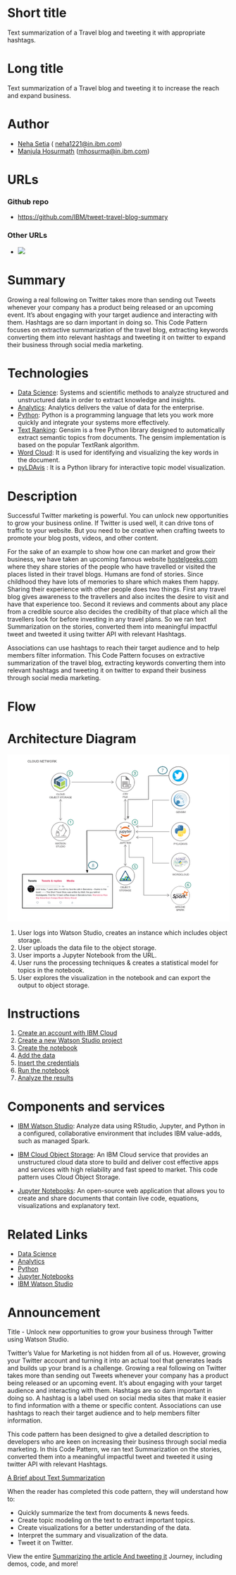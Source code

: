# Short title

Text summarization of a Travel blog and tweeting it with appropriate hashtags.

# Long title

Text summarization of a Travel blog and tweeting it to increase the reach and expand business.

# Author

* [Neha Setia](https://www.linkedin.com/in/nehasetia) ( <neha1221@in.ibm.com>)
* [Manjula Hosurmath](https://developer.ibm.com/code/advocates/manjula-hosurmath) (<mhosurma@in.ibm.com>)

# URLs

### Github repo

* https://github.com/IBM/tweet-travel-blog-summary

### Other URLs

* [![](http://img.youtube.com/vi/oxDIXrDcQxc/hqdefault.jpg)](https://youtu.be/oxDIXrDcQxc)


# Summary
Growing a real following on Twitter takes more than sending out Tweets whenever your company has a product being released or an upcoming event. It’s about engaging with your target audience and interacting with them. Hashtags are so darn important in doing so. This Code Pattern focuses on extractive summarization of the travel blog, extracting keywords converting them into relevant hashtags and tweeting it on twitter to expand their business through social media marketing.

# Technologies

* [Data Science](https://developer.ibm.com/code/technologies/data-science/): Systems and scientific methods to analyze structured and unstructured data in order to extract knowledge and insights.
* [Analytics](https://developer.ibm.com/code/technologies/analytics/): Analytics delivers the value of data for the enterprise.
* [Python](https://www.python.org/): Python is a programming language that lets you work more quickly and integrate your systems more effectively.
* [Text Ranking](https://pypi.org/project/gensim/): Gensim is a free Python library designed to automatically extract semantic topics from documents. The gensim implementation is based on the popular TextRank algorithm.
* [Word Cloud](https://pypi.org/project/wordcloud/): It is used for identifying and visualizing the key words in the document.
* [pyLDAvis](https://pypi.org/project/pyLDAvis/) : It is a Python library for interactive topic model visualization.

# Description

Successful Twitter marketing is powerful. You can unlock new opportunities to grow your business online. If Twitter is used well, it can drive tons of traffic to your website. But you need to be creative when crafting tweets to promote your blog posts, videos, and other content. 

For the sake of an example to show how one can market and grow their business, we have taken an upcoming famous website [hostelgeeks.com](https://hostelgeeks.com/short-travel-stories/) where they share stories of the people who have travelled or visited the places listed in their travel blogs. Humans are fond of stories. Since childhood they have lots of memories to share which makes them happy. Sharing their experience with other people does two things. First any travel blog gives awareness to the travellers and also incites the desire to visit and have that experience too. Second it reviews and comments about any place from a credible source also decides the credibilty of that place which all the travellers look for before investing in any travel plans. So we ran text Summarization on the stories, converted them into meaningful impactful tweet and tweeted it using twitter API with relevant Hashtags.

Associations can use hashtags to reach their target audience and to help members filter information. This Code Pattern focuses on extractive summarization of the travel blog, extracting keywords converting them into relevant hashtags and tweeting it on twitter to expand their business through social media marketing.


# Flow

# Architecture Diagram

![](https://github.com/Neha-Setia/summarizingTheArticleAndTweetingIt/blob/master/doc/source/images/architecture.png)

1.  User logs into Watson Studio, creates an instance which includes object storage.
2.  User uploads the data file to the object storage.
3.  User imports a Jupyter Notebook from the URL.
4.  User runs the processing techniques & creates a statistical model for topics in the notebook.
5.  User explores the visualization in the notebook and can export the output to object storage.

# Instructions

1. [Create an account with IBM Cloud](#1-create-an-account-with-ibm-cloud)
1. [Create a new Watson Studio project](#2-create-a-new-watson-studio-project)
1. [Create the notebook](#3-create-the-notebook)
1. [Add the data](#4-add-the-data)
1. [Insert the credentials](#5-insert-the-credentials)
1. [Run the notebook](#6-run-the-notebook)
1. [Analyze the results](#7-analyze-the-results)

# Components and services

* [IBM Watson Studio](https://www.ibm.com/cloud/watson-studio): Analyze data using RStudio, Jupyter, and Python in a configured, collaborative environment that includes IBM value-adds, such as managed Spark.

* [IBM Cloud Object Storage](https://console.bluemix.net/catalog/services/cloud-object-storage): An IBM Cloud service that provides an unstructured cloud data store to build and deliver cost effective apps and services with high reliability and fast speed to market. This code pattern uses Cloud Object Storage.

* [Jupyter Notebooks](http://jupyter.org/): An open-source web application that allows you to create and share documents that contain live code, equations, visualizations and explanatory text.

# Related Links
* [Data Science](https://developer.ibm.com/code/technologies/data-science/)
* [Analytics](https://developer.ibm.com/code/technologies/analytics/)
* [Python](https://www.python.org/)
* [Jupyter Notebooks](http://jupyter.org/)
* [IBM Watson Studio](https://www.ibm.com/cloud/watson-studio)

# Announcement
Title -  Unlock new opportunities to grow your business through Twitter using Watson Studio.

Twitter’s Value for Marketing is not hidden from all of us. However, growing your Twitter account and turning it into an actual tool that generates leads and builds up your brand is a challenge. Growing a real following on Twitter takes more than sending out Tweets whenever your company has a product being released or an upcoming event. It’s about engaging with your target audience and interacting with them. Hashtags are so darn important in doing so. A hashtag is a label used on social media sites that make it easier to find information with a theme or specific content. Associations can use hashtags to reach their target audience and to help members filter information.

This code pattern has been designed to give a detailed description to developers who are keen on increasing their business through social media marketing. In this Code Pattern, we ran text Summarization on the stories, converted them into a meaningful impactful tweet and tweeted it using twitter API with relevant Hashtags.

[A Brief about Text Summarization](https://machinelearningmastery.com/gentle-introduction-text-summarization)

When the reader has completed this code pattern, they will understand how to:

* Quickly summarize the text from documents & news feeds.
* Create topic modeling on the text to extract important topics.
* Create visualizations for a better understanding of the data.
* Interpret the summary and visualization of the data.
* Tweet it on Twitter.

View the entire [Summarizing the article And tweeting it](https://github.com/IBM/tweet-travel-blog-summary/) Journey, including demos, code, and more!


